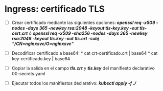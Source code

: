 # Ingress: certificado TLS


- [ ] Crear certificado mediante las siguientes opciones:
      ***openssl req -x509 -nodes -days 365 -newkey rsa:2048 -keyout tls-key.key -out tls-cert.crt*** ó ***openssl req -x509 -sha256 -nodes -days 365 -newkey rsa:2048 -keyout tls.key -out tls.crt -subj "/CN=nginxsvc/O=nginxsvc"***


- [ ] Decodificar certificado a base64:
      * cat crt-certificado.crt | base64
      * cat key-certificado.key | base64
      
- [ ] Copiar la salida en el campo ***tls.crt*** y ***tls.key*** del manifiesto declarativo 00-secrets.yaml

- [ ] Ejecutar todos los manifiestos declarativo: ***kubectl apply -f ./***
